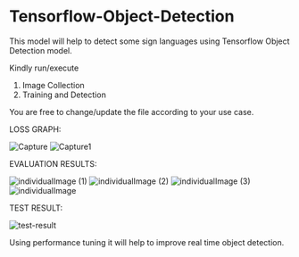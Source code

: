 # Tensorflow-Object-Detection

This model will help to detect some sign languages using Tensorflow Object Detection model.

Kindly run/execute
1. Image Collection
2. Training and Detection

You are free to change/update the file according to your use case.

LOSS GRAPH:

![Capture](https://user-images.githubusercontent.com/17869716/134928176-6ac653bc-73b0-4be2-8502-10c50900230b.PNG)
![Capture1](https://user-images.githubusercontent.com/17869716/134928179-d5414ad9-0bf8-4f00-8b5c-67cdc5308b31.PNG)

EVALUATION RESULTS:

![individualImage (1)](https://user-images.githubusercontent.com/17869716/134931103-c26601af-d088-4ded-b0be-9dfcfe3e9781.png)
![individualImage (2)](https://user-images.githubusercontent.com/17869716/134931123-3a7067ac-9bb3-4c99-be7d-a32a01c8921e.png)
![individualImage (3)](https://user-images.githubusercontent.com/17869716/134931128-2527cefc-f109-46f8-80de-a3747fe5f6ad.png)
![individualImage](https://user-images.githubusercontent.com/17869716/134931132-45e7007b-ec72-465d-ae90-3dffc1fea75f.png)

TEST RESULT:

![test-result](https://user-images.githubusercontent.com/17869716/134928242-e89510cc-f47b-4494-97f0-e2e47f3f8ffa.PNG)

Using performance tuning it will help to improve real time object detection.
